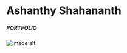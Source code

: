 # Ashanthy Shahananth
##### PORTFOLIO

![image alt](https://github.com/iamapsyop/iamapsyop.github.io/blob/5980517b2d162aad1c45ed7832d4d958f320c800/_MG_1123.jpg) 
